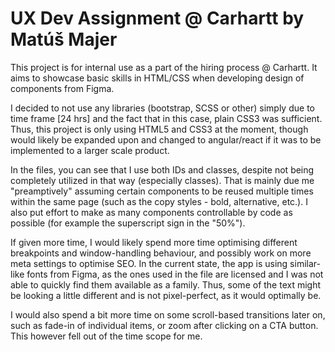 
# UX Dev Assignment @ Carhartt by Matúš Majer

This project is for internal use as a part of the hiring process @ Carhartt. It aims to showcase basic skills in HTML/CSS when developing design of components from Figma. 

I decided to not use any libraries (bootstrap, SCSS or other) simply due to time frame [24 hrs] and the fact that in this case, plain CSS3 was sufficient. Thus, this project is only using HTML5 and CSS3 at the moment, though would likely be expanded upon and changed to angular/react if it was to be implemented to a larger scale product.

In the files, you can see that I use both IDs and classes, despite not being completely utilized in that way (especially classes). That is mainly due me "preamptively" assuming certain components to be reused multiple times within the same page (such as the copy styles - bold, alternative, etc.). I also put effort to make as many components controllable by code as possible (for example the superscript sign in the "50%").

If given more time, I would likely spend more time optimising different breakpoints and window-handling behaviour, and possibly work on more meta settings to optimise SEO. In the current state, the app is using similar-like fonts from Figma, as the ones used in the file are licensed and I was not able to quickly find them available as a family. Thus, some of the text might be looking a little different and is not pixel-perfect, as it would optimally be. 

I would also spend a bit more time on some scroll-based transitions later on, such as fade-in of individual items, or zoom after clicking on a CTA button. This however fell out of the time scope for me.

